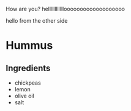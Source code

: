 How are you?
hellllllllllllooooooooooooooooooo

hello from the other side
# Hummus
## Ingredients
* chickpeas
* lemon
* olive oil
* salt
